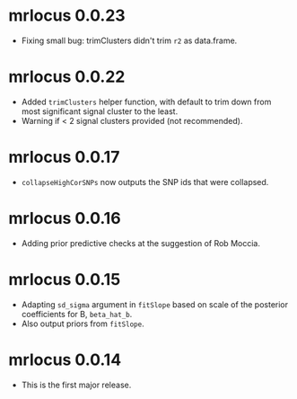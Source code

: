 # mrlocus 0.0.23

* Fixing small bug: trimClusters didn't trim `r2` as data.frame.

# mrlocus 0.0.22

* Added `trimClusters` helper function, with default
  to trim down from most significant signal cluster to
  the least.
* Warning if < 2 signal clusters provided (not recommended).

# mrlocus 0.0.17

* `collapseHighCorSNPs` now outputs the SNP ids that were collapsed.

# mrlocus 0.0.16

* Adding prior predictive checks at the suggestion of Rob Moccia.

# mrlocus 0.0.15

* Adapting `sd_sigma` argument in `fitSlope` based on scale of the
  posterior coefficients for B, `beta_hat_b`.
* Also output priors from `fitSlope`.

# mrlocus 0.0.14

* This is the first major release.

